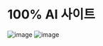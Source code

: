 # 100% AI 사이트
![image](https://github.com/user-attachments/assets/95cf8988-d424-4e42-8bc3-def78b5019a7)
![image](https://github.com/user-attachments/assets/aba466bd-ebd1-4056-b319-e289b98b2235)

